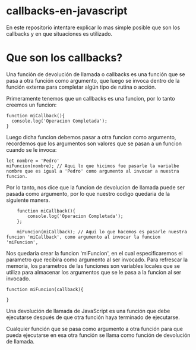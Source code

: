 # callbacks-en-javascript
En este repositorio intentare explicar lo mas simple posible que son los callbacks y en que situaciones es utilizado.

# Que son los callbacks?

Una función de devolución de llamada o callbacks es una función que se pasa a otra función como argumento, que luego se invoca dentro de la función externa para completar algún tipo de rutina o acción. 

Primeramente tenemos que un callbacks es una funcion, por lo tanto creemos un funcion:
  
    function miCallback(){
      console.log('Operacion Completada');
    }

Luego dicha funcion debemos pasar a otra funcion como argumento, recordemos que los argumentos son valores que se pasan a un funcion cuando se le invoca:
    
    let nombre = 'Pedro'
    miFuncion(nombre); // Aqui lo que hicimos fue pasarle la varialbe nombre que es igual a 'Pedro' como argumento al invocar a nuestra         funcion.


Por lo tanto, nos dice que la funcion de devolucion de llamada puede ser pasada como argumento, por lo que nuestro codigo quedaria de la siguiente manera.

        function miCallback(){
            console.log('Operacion Completada');
        };
        
        miFuncion(miCallback); // Aqui lo que hacemos es pasarle nuestra funcion 'miCallback', como argumento al invocar la funcion 'miFuncion', 
        
Nos quedaria crear la funcion 'miFuncion', en el cual especificaremos el parametro que recibira como argumento al ser invocado. Para refrescar la memoria, los parametros de las funciones son variables locales que se utiliza para almacenar los argumentos que se le pasa a la funcion al ser invocado.

    function miFuncion(callback){
      
    }

Una devolución de llamada de JavaScript es una función que debe ejecutarse después de que otra función haya terminado de ejecutarse. 

Cualquier función que se pasa como argumento a otra función para que pueda ejecutarse en esa otra función se llama como función de devolución de llamada. 
